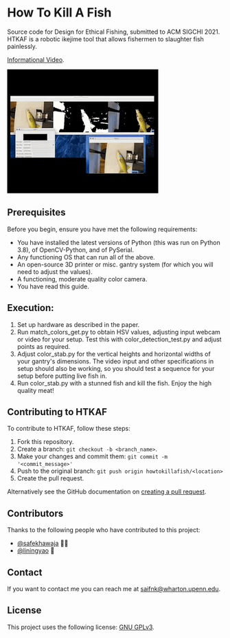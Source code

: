 # How To Kill A Fish
 
Source code for Design for Ethical Fishing, submitted to ACM SIGCHI 2021. HTKAF is a robotic ikejime tool that allows fishermen to slaughter fish painlessly.

[Informational Video](https://drive.google.com/file/d/1XWHXH9ygHLdgQ2DVScSIFX1xP1ImnFDS/view?usp=sharing).

![](fishgif.gif)

## Prerequisites

Before you begin, ensure you have met the following requirements:
* You have installed the latest versions of Python (this was run on Python 3.8), of OpenCV-Python, and of PySerial. 
* Any functioning OS that can run all of the above.
* An open-source 3D printer or misc. gantry system (for which you will need to adjust the values).
* A functioning, moderate quality color camera.
* You have read this guide.

## Execution:

1. Set up hardware as described in the paper. 
2. Run match_colors_get.py to obtain HSV values, adjusting input webcam or video for your setup. Test this with color_detection_test.py and adjust points as required.
3. Adjust color_stab.py for the vertical heights and horizontal widths of your gantry's dimensions. The video input and other specifications in setup should also be working, so you should test a sequence for your setup before putting live fish in.
4. Run color_stab.py with a stunned fish and kill the fish. Enjoy the high quality meat!


## Contributing to HTKAF
<!--- If your README is long or you have some specific process or steps you want contributors to follow, consider creating a separate CONTRIBUTING.md file--->
To contribute to HTKAF, follow these steps:

1. Fork this repository.
2. Create a branch: `git checkout -b <branch_name>`.
3. Make your changes and commit them: `git commit -m '<commit_message>'`
4. Push to the original branch: `git push origin howtokillafish/<location>`
5. Create the pull request.

Alternatively see the GitHub documentation on [creating a pull request](https://help.github.com/en/github/collaborating-with-issues-and-pull-requests/creating-a-pull-request).

## Contributors

Thanks to the following people who have contributed to this project:

* [@safekhawaja](https://github.com/safekhawaja) 📖🐛
* [@liningyao](https://morphingmatter.cs.cmu.edu) 🐛


## Contact

If you want to contact me you can reach me at <saifnk@wharton.upenn.edu>.

## License
<!--- If you're not sure which open license to use see https://choosealicense.com/--->

This project uses the following license: [GNU GPLv3](<https://choosealicense.com/licenses/gpl-3.0/>).
